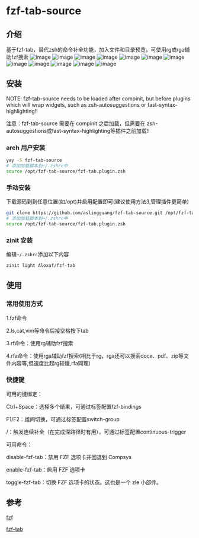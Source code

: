 # fzf-tab-source

## 介绍

基于fzf-tab，替代zsh的命令补全功能，加入文件和目录预览，可使用rg或rga辅助fzf搜索
![image](https://github.com/aslingguang/fzf-tab-source/assets/74995823/02df5260-bc48-4169-9e73-d1aaac3a3c5c)
![image](https://github.com/aslingguang/fzf-tab-source/assets/74995823/7846c09a-d83f-4b0b-93f8-a3e3dd2f468f)
![image](https://github.com/aslingguang/fzf-tab-source/assets/74995823/68b99a1d-d041-45b7-a00a-e11580e15e55)
![image](https://github.com/aslingguang/fzf-tab-source/assets/74995823/b132e672-6b69-4ae6-bc0e-5f3f76ab40e7)
![image](https://github.com/aslingguang/fzf-tab-source/assets/74995823/2c8ea771-bf7f-4591-854b-2ad2928f07c4)
![image](https://github.com/aslingguang/fzf-tab-source/assets/74995823/7cb1f641-6e0f-45ce-b3fb-93908cc084fa)
![image](https://github.com/aslingguang/fzf-tab-source/assets/74995823/20713b23-0452-4a9a-bad9-ca8063592f82)
![image](https://github.com/aslingguang/fzf-tab-source/assets/74995823/44a555a9-9e6f-48b6-83fa-f511cab26ad2)
![image](https://github.com/aslingguang/fzf-tab-source/assets/74995823/6d3b1b7e-ce22-4dfc-8cc8-d3760728ebec)
![image](https://github.com/aslingguang/fzf-tab-source/assets/74995823/83ed8500-4d89-47cb-924d-9739d6fdc6cc)
![image](https://github.com/aslingguang/fzf-tab-source/assets/74995823/5d34ce81-92b3-422d-931f-d4c33c2b27d1)
![image](https://github.com/aslingguang/fzf-tab-source/assets/74995823/d8040cdd-d9d3-42d2-ba5a-09fa7e934530)

## 安装

NOTE: fzf-tab-source needs to be loaded after compinit, but before plugins which will wrap widgets, such as zsh-autosuggestions or fast-syntax-highlighting!!

注意：fzf-tab-source 需要在 compinit 之后加载，但需要在 zsh-autosuggestions或fast-syntax-highlighting等插件之前加载!!

### arch 用户安装

```bash
yay -S fzf-tab-source
# 添加加载脚本到~/.zshrc中
source /opt/fzf-tab-source/fzf-tab.plugin.zsh
```

### 手动安装

下载源码到到任意位置(如/opt)并启用配置即可(建议使用方法3,管理插件更简单)

```bash
git clone https://github.com/aslingguang/fzf-tab-source.git /opt/fzf-tab-source
# 添加加载脚本到~/.zshrc中
source /opt/fzf-tab-source/fzf-tab.plugin.zsh
```

### zinit 安装

编辑`~/.zshrc`添加以下内容

```bash
zinit light Aloxaf/fzf-tab
```

## 使用

### 常用使用方式

1.fzf命令

2.ls,cat,vim等命令后接空格按下tab

3.rf命令：使用rg辅助fzf搜索

4.rfa命令：使用rga辅助fzf搜索(相比于rg，rga还可以搜索docx、pdf、zip等文件内容等,但速度比起rg较慢,rfa同理)

### 快捷键

可用的键绑定：

Ctrl+Space：选择多个结果，可通过标签配置fzf-bindings

F1/F2：组间切换，可通过标签配置switch-group

/：触发连续补全（在完成深路径时有用），可通过标签配置continuous-trigger

可用命令：

disable-fzf-tab：禁用 FZF 选项卡并回退到 Compsys

enable-fzf-tab：启用 FZF 选项卡

toggle-fzf-tab：切换 FZF 选项卡的状态。这也是一个 zle 小部件。

## 参考

[fzf](https://github.com/junegunn/fzf)

[fzf-tab](https://github.com/Aloxaf/fzf-tab)
